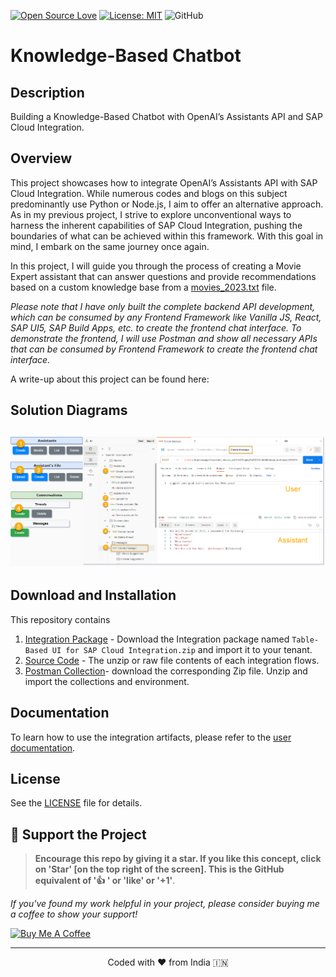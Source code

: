 <div>
  
[![Open Source Love](https://badges.frapsoft.com/os/v2/open-source.svg?v=103)](https://github.com/ellerbrock/open-source-badges/)
[![License: MIT](https://img.shields.io/badge/License-MIT-yellow.svg)](https://opensource.org/licenses/MIT)
![GitHub](https://img.shields.io/badge/sap_integration-Custom-blue)
</div>

<h1>Knowledge-Based Chatbot</h1>

## Description
<p>
Building a Knowledge-Based Chatbot with OpenAI’s Assistants API and SAP Cloud Integration.
</p>

## Overview
This project showcases how to integrate OpenAI’s Assistants API with SAP Cloud Integration. While numerous codes and blogs on this subject predominantly use Python or Node.js, I aim to offer an alternative approach. As in my previous project, I strive to explore unconventional ways to harness the inherent capabilities of SAP Cloud Integration, pushing the boundaries of what can be achieved within this framework. With this goal in mind, I embark on the same journey once again.

In this project, I will guide you through the process of creating a Movie Expert assistant that can answer questions and provide recommendations based on a custom knowledge base from a [movies_2023.txt](https://github.com/nesun3/openai-assistant-sap-integration/blob/507b39ea1c35cc588c54fe5cc7149bb982f2ac7f/samples/movies_2023.txt) file.

*Please note that I have only built the complete backend API development, which can be consumed by any Frontend Framework like Vanilla JS, React, SAP UI5, SAP Build Apps, etc. to create the frontend chat interface. To demonstrate the frontend, I will use Postman and show all necessary APIs that can be consumed by Frontend Framework to create the frontend chat interface.*

A write-up about this project can be found here:

## Solution Diagrams
## ![Knowledge Retrieval Tool Flow Diagram](https://github.com/nesun3/openai-assistant-sap-integration/blob/2075927d40b2d33d14d735a37a4046b6f6124ab6/Build%20Knowledge%20Bot%20using%20SAP%20Cloud%20Integration-v1.png)

## Download and Installation
This repository contains
1. [Integration Package](https://github.com/nesun3/table-based-ui-sap-cloud-integration/tree/main/build) - Download the Integration package named `Table-Based UI for SAP Cloud Integration.zip` and import it to your tenant.
2. [Source Code](https://github.com/nesun3/table-based-ui-sap-cloud-integration/tree/main/src) - The unzip or raw file contents of each integration flows.
3. [Postman Collection](https://github.com/nesun3/table-based-ui-sap-cloud-integration/tree/main/build)- download the corresponding Zip file. Unzip and import the collections and environment.

## Documentation
To learn how to use the integration artifacts, please refer to the [user documentation]().

## License
See the [LICENSE](LICENSE) file for details.


## 🌱 Support the Project

>**Encourage this repo by giving it a star. If you like this concept, click on 'Star' [on the top right of the screen]. This is the GitHub equivalent of '👍 ' or 'like' or '+1'**.

*If you've found my work helpful in your project, please consider buying me a coffee to show your support!*

<a href="https://www.buymeacoffee.com/nesun3" target="_blank"><img src="https://cdn.buymeacoffee.com/buttons/v2/default-yellow.png" alt="Buy Me A Coffee" style="height: 60px !important;width: 217px !important;" ></a>


<hr>
<p align="center">
Coded with ❤️ from India 🇮🇳 
</p>
